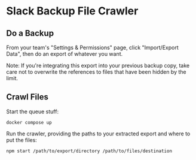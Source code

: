 Slack Backup File Crawler
=========================

Do a Backup
-----------

From your team's "Settings & Permissions" page, click "Import/Export Data", then do an export of whatever you want.

Note: If you're integrating this export into your previous backup copy, take care not to overwrite the references to files that have been hidden by the limit.

Crawl Files
-----------

Start the queue stuff:

```console
docker compose up
```

Run the crawler, providing the paths to your extracted export and where to put the files:

```console
npm start /path/to/export/directory /path/to/files/destination
```
